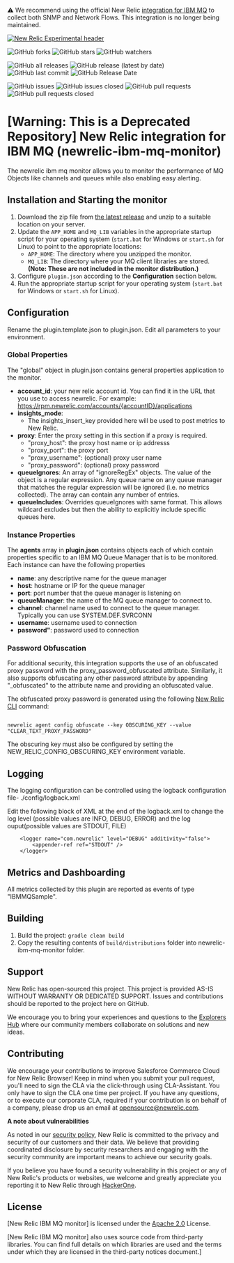 ⚠️ We recommend using  the official New Relic  [integration for IBM MQ](https://docs.newrelic.com/docs/infrastructure/host-integrations/host-integrations-list/ibmmq-monitoring-integration/) to collect both SNMP and Network Flows. This integration is no longer being maintained. 

[![New Relic Experimental header](https://github.com/newrelic/opensource-website/raw/master/src/images/categories/Experimental.png)](https://opensource.newrelic.com/oss-category/#new-relic-experimental)

![GitHub forks](https://img.shields.io/github/forks/newrelic-experimental/newrelic-ibm-mq-monitor?style=social)
![GitHub stars](https://img.shields.io/github/stars/newrelic-experimental/newrelic-ibm-mq-monitor?style=social)
![GitHub watchers](https://img.shields.io/github/watchers/newrelic-experimental/newrelic-ibm-mq-monitor?style=social)

![GitHub all releases](https://img.shields.io/github/downloads/newrelic-experimental/newrelic-ibm-mq-monitor/total)
![GitHub release (latest by date)](https://img.shields.io/github/v/release/newrelic-experimental/newrelic-ibm-mq-monitor)
![GitHub last commit](https://img.shields.io/github/last-commit/newrelic-experimental/newrelic-ibm-mq-monitor)
![GitHub Release Date](https://img.shields.io/github/release-date/newrelic-experimental/newrelic-ibm-mq-monitor)


![GitHub issues](https://img.shields.io/github/issues/newrelic-experimental/newrelic-ibm-mq-monitor)
![GitHub issues closed](https://img.shields.io/github/issues-closed/newrelic-experimental/newrelic-ibm-mq-monitor)
![GitHub pull requests](https://img.shields.io/github/issues-pr/newrelic-experimental/newrelic-ibm-mq-monitor)
![GitHub pull requests closed](https://img.shields.io/github/issues-pr-closed/newrelic-experimental/newrelic-ibm-mq-monitor)


# [Warning: This is a Deprecated Repository] New Relic integration for IBM MQ (newrelic-ibm-mq-monitor)

The newrelic ibm mq monitor allows you to monitor the performance of MQ Objects like channels and queues while also enabling easy alerting.

## Installation and Starting the monitor

1. Download the zip file from [the latest release](https://github.com/newrelic-experimental/newrelic-ibm-mq-monitor/releases/latest) and unzip to a suitable location on your server.
2. Update the `APP_HOME` and `MQ_LIB` variables in the appropriate startup script for your operating system (`start.bat` for Windows or `start.sh` for Linux) to point to the appropriate locations:
   - `APP_HOME`: The directory where you unzipped the monitor.
   - `MQ_LIB`: The directory where your MQ client libraries are stored. **(Note: These are not included in the monitor distribution.)**
4. Configure `plugin.json` according to the **Configuration** section below.
5. Run the appropriate startup script for your operating system (`start.bat` for Windows or `start.sh` for Linux).

## Configuration

Rename the plugin.template.json to plugin.json. Edit all parameters to your environment. 

### Global Properties

The "global" object in plugin.json contains general properties application to the monitor.

- **account_id**: your new relic account id. You can find it in the URL that you use to access newrelic. For example: https://rpm.newrelic.com/accounts/{accountID}/applications
- **insights_mode**:
	- The insights_insert_key provided here will be used to post metrics to New Relic.
- **proxy**: Enter the proxy setting in this section if a proxy is required. 
	- "proxy_host": the proxy host name or ip addresss
	- "proxy_port": the proxy port
	- "proxy_username": (optional) proxy user name
	- "proxy_password": (optional) proxy password
- **queueIgnores**:  An array of "ignoreRegEx" objects. The value of the object is a regular expression. Any queue name on any queue manager that matches the regular expression will be ignored (i.e. no metrics collected). The array can contain any number of entries.
- **queueIncludes**: Overrides queueIgnores with same format. This allows wildcard excludes but then the ability to explicitly include specific queues here.

### Instance Properties

The **agents** array in **plugin.json** contains objects each of which contain properties specific to an IBM MQ Queue Manager that is to be monitored.
Each instance can have the following properties

- **name**: any descriptive name for the queue manager
- **host**: hostname or IP for the queue manager
- **port**: port number that the queue manager is listening on
- **queueManager**: the name of the MQ queue manager to connect to.
- **channel**: channel name used to connect to the queue manager. Typically you can use SYSTEM.DEF.SVRCONN
- **username**: username used to connection 
- **password"**: password used to connection 

### Password Obfuscation
For additional security, this integration supports the use of an obfuscated proxy password with the proxy_password_obfuscated attribute. Similarly, it also supports obfuscating any other password attribute by appending "_obfuscated" to the attribute name and providing an obfuscated value. 

The obfuscated proxy password is generated using the following [New Relic CLI](https://github.com/newrelic/newrelic-cli)  command:

```

newrelic agent config obfuscate --key OBSCURING_KEY --value "CLEAR_TEXT_PROXY_PASSWORD"

```

The obscuring key must also be configured by setting the NEW_RELIC_CONFIG_OBSCURING_KEY environment variable.

## Logging

The logging configuration can be controlled using the logback configuration file- ./config/logback.xml

Edit the following block of XML at the end of the logback.xml to change the log level (possible values are INFO, DEBUG, ERROR) and the log ouput(possible values are STDOUT, FILE)
```
    <logger name="com.newrelic" level="DEBUG" additivity="false">
        <appender-ref ref="STDOUT" />
    </logger>
```

## Metrics and Dashboarding
All metrics collected by this plugin are reported as events of type "IBMMQSample". 


## Building

1. Build the project: `gradle clean build`
2. Copy the resulting contents of `build/distributions` folder into newrelic-ibm-mq-monitor folder.

## Support

New Relic has open-sourced this project. This project is provided AS-IS WITHOUT WARRANTY OR DEDICATED SUPPORT. Issues and contributions should be reported to the project here on GitHub.

We encourage you to bring your experiences and questions to the [Explorers Hub](https://discuss.newrelic.com) where our community members collaborate on solutions and new ideas.


## Contributing

We encourage your contributions to improve Salesforce Commerce Cloud for New Relic Browser! Keep in mind when you submit your pull request, you'll need to sign the CLA via the click-through using CLA-Assistant. You only have to sign the CLA one time per project. If you have any questions, or to execute our corporate CLA, required if your contribution is on behalf of a company, please drop us an email at opensource@newrelic.com.

**A note about vulnerabilities**

As noted in our [security policy](../../security/policy), New Relic is committed to the privacy and security of our customers and their data. We believe that providing coordinated disclosure by security researchers and engaging with the security community are important means to achieve our security goals.

If you believe you have found a security vulnerability in this project or any of New Relic's products or websites, we welcome and greatly appreciate you reporting it to New Relic through [HackerOne](https://hackerone.com/newrelic).

## License

[New Relic IBM MQ monitor] is licensed under the [Apache 2.0](http://apache.org/licenses/LICENSE-2.0.txt) License.

[New Relic IBM MQ monitor] also uses source code from third-party libraries. You can find full details on which libraries are used and the terms under which they are licensed in the third-party notices document.]

